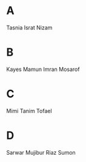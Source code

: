 # A
Tasnia
Israt
Nizam

# B
Kayes
Mamun
Imran
Mosarof

# C
Mimi
Tanim
Tofael

# D
Sarwar
Mujibur
Riaz
Sumon









